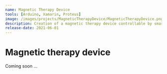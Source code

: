 ```yaml
---
name: Magnetic Therapy Device
tools: [Arduino, Xamarin, Proteus]
image: /images/projects/MagneticTherapyDevice/MagneticTherapyDevice.png
description: Creation of a magnetic therapy device controllable by smartphone
release-date: 2021-06-01
---
```


# Magnetic therapy device

Coming soon ...

